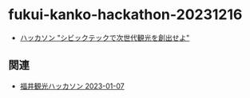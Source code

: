 # fukui-kanko-hackathon-20231216

- [ハッカソン "シビックテックで次世代観光を創出せよ"](https://code4fukui.github.io/fukui-kanko-hackathon-20231216/)

## 関連

- [福井観光ハッカソン 2023-01-07](https://github.com/code4fukui/fukui-kanko-hackathon-20230107)
